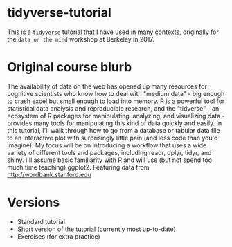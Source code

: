 # tidyverse-tutorial

This is a `tidyverse` tutorial that I have used in many contexts, originally for the `data on the mind` workshop at Berkeley in 2017. 

# Original course blurb

The availability of data on the web has opened up many resources for cognitive scientists who know how to deal with "medium data" - big enough to crash excel but small enough to load into memory. R is a powerful tool for statistical data analysis and reproducible research, and the "tidverse" - an ecosystem of R packages for manipulating, analyzing, and visualizing data - provides many tools for manipulating this kind of data quickly and easily. In this tutorial, I'll walk through how to go from a database or tabular data file to an interactive plot with surprisingly little pain (and less code than you'd imagine). My focus will be on introducing a workflow that uses a wide variety of different tools and packages, including readr, dplyr, tidyr, and shiny. I'll assume basic familiarity with R and will use (but not spend too much time teaching) ggplot2. Featuring data from http://wordbank.stanford.edu

# Versions

* Standard tutorial
* Short version of the tutorial (currently most up-to-date)
* Exercises (for extra practice)
